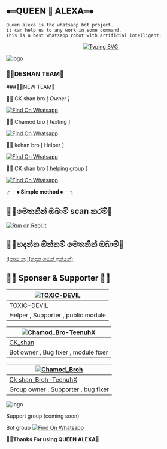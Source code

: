 
##  ⦁═𝗤𝗨𝗘𝗘𝗡 👸 𝗔𝗟𝗘𝗫𝗔═⦁


    Queen alexa is the whatsapp bot project.
    it can help us to any work in some command.
    This is a best whatsapp robot with artificial intelligent.


<p align="center">
    <a href="https://github.com/sasmithasevidu/Queen-alexa-deshan-official-">
        <img
            src="https://readme-typing-svg.herokuapp.com?size=33&width=1000&lines=Welcome+To+Queen+alexa...+Thank+You+For+Visiting+us...."
            alt="Typing SVG"
        />
    </a>
</p>


![logo](https://telegra.ph/file/d1eb8fabf9e772e419f1c.jpg)




### 🧚‍♀️DESHAN TEAM💫


###🧞‍♀️NEW TEAM💫


👨‍💻  CK shan bro *[ Owner ]*

[![Find On Whatsapp ](https://img.shields.io/badge/➤Findon-whatsapp-red.svg)](https://Wa.me/+94702256963)


👨‍💻  Chamod bro [ texting ]

[![Find On Whatsapp ](https://img.shields.io/badge/➤Findon-Whatsapp-blue.svg)](https://Wa.me/+94768446178)

👨‍💻  kehan bro  [ Helper ]

[![Find On Whatsapp ](https://img.shields.io/badge/➤Findon-whatsapp-blue.svg)](https://Wa.me/+94775728379)

👨‍💻 CK shan bro   [  helping group ]

[![Find On Whatsapp ](https://img.shields.io/badge/➤Findon-whatsapp-blue.svg)](https://Wa.me/+94702256963)

**╭──⦁ Simple method ⦁──╮**

## 🧚‍♀️මෙතනින් ඔබාමි scan කරම්💫
[![Run on Repl.it](https://repl.it/badge/github/phaticusthiccy/WhatsAsenaDuplicated)](https://repl.it/@phaticusthiccy/WhatsAsena-QR)


## 🧚‍♀️හදන්න ඕන්නම් මෙතනින් ඔබාම්💫
[![තාම නෑ](හදන ගමන් ඉන්නේ)](https://heroku.com/deploy?template=https://github.com/sasmithasevidu/Queen-alexa-deshan-official-)


## 👨‍💻 Sponser & Supporter 👨‍💻

 [![TOXIC-DEVIL](https://github.com/TOXIC-DEVIL.png?size=100)](https://github.com/TOXIC-DEVIL) |  
----|
[TOXIC-DEVIL](https://github.com/TOXIC-DEVIL)  |
Helper , Supporter , public module |

[![Chamod_Bro-TeenuhX](https://github.com/En-Cuzier.png?size=100)](https://https://youtu.be/mcEeIspWOpY) |
----|
[CK_shan](https://github.com/TOXIC_DEVIL)  |
Bot owner , Bug fixer , module fixer|


[![Chamod_Broh](https://github.com/tenuh.png?size=100)](https://https://youtu.be/mcEeIspWOpY) |
----|
[Ck shan_Broh-TeenuhX](https://github.com/TOXIC-DEVIL)  |
Group owner , Supporter , bug fixer |

![logo](https://telegra.ph/file/d7f1c8ec3b84655d5e268.jpg)




Support group (coming soon)

Bot group
[![Find On Whatsapp ](https://img.shields.io/badge/➤Findon-whatsapp-red.svg)](https://chat.whatsapp.com/BRooILzZOIbFbVcOjDRpU5)


 **🧚‍♀️Thanks For using QUEEN ALEXA💫**
